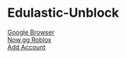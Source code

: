 # Edulastic-Unblock
[Google Browser](https://google.com) <br/>
[Now.gg Roblox](https://now.gg/apps/roblox-corporation/5349/roblox.html) <br/>
[Add Account](https://accounts.google.com/v3/signin/identifier?continue=https%3A%2F%2Fwww.google.com%3Fhl%3Den-US&ec=GAlA8wE&hl=en&flowName=GlifWebSignIn&flowEntry=AddSession&dsh=S-2097121502%3A1700180658697700&theme=glif) <br/>
